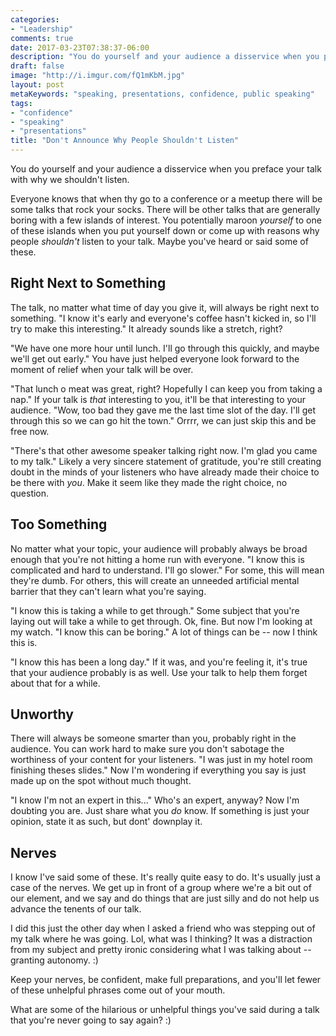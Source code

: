 ```yaml
---
categories:
- "Leadership"
comments: true
date: 2017-03-23T07:38:37-06:00
description: "You do yourself and your audience a disservice when you preface your talk with why we shouldn't listen."
draft: false
image: "http://i.imgur.com/fQ1mKbM.jpg"
layout: post
metaKeywords: "speaking, presentations, confidence, public speaking"
tags:
- "confidence"
- "speaking"
- "presentations"
title: "Don't Announce Why People Shouldn't Listen"
---
```


You do yourself and your audience a disservice when you preface your talk with why we shouldn't listen.

<!--more-->

Everyone knows that when thy go to a conference or a meetup there will be some talks that rock your socks.  There will be other talks that are generally boring with a few islands of interest.  You potentially maroon *yourself* to one of these islands when you put yourself down or come up with reasons why people *shouldn't* listen to your talk.  Maybe you've heard or said some of these.

## Right Next to Something

The talk, no matter what time of day you give it, will always be right next to something.  "I know it's early and everyone's coffee hasn't kicked in, so I'll try to make this interesting."  It already sounds like a stretch, right? 

"We have one more hour until lunch.  I'll go through this quickly, and maybe we'll get out early."  You have just helped everyone look forward to the moment of relief when your talk will be over.  

"That lunch o meat was great, right?  Hopefully I can keep you from taking a nap." If your talk is *that* interesting to you, it'll be that interesting to your audience.  "Wow, too bad they gave me the last time slot of the day.  I'll get through this so we can go hit the town."  Orrrr, we can just skip this and be free now.

"There's that other awesome speaker talking right now.  I'm glad you came to my talk."  Likely a very sincere statement of gratitude, you're still creating doubt in the minds of your listeners who have already made their choice to be there with *you*.  Make it seem like they made the right choice, no question.

## Too Something

No matter what your topic, your audience will probably always be broad enough that you're not hitting a home run with everyone.  "I know this is complicated and hard to understand.  I'll go slower."  For some, this will mean they're dumb.  For others, this will create an unneeded artificial mental barrier that they can't learn what you're saying.

"I know this is taking a while to get through."  Some subject that you're laying out will take a while to get through.  Ok, fine.  But now I'm looking at my watch.  "I know this can be boring."  A lot of things can be -- now I think this is.

"I know this has been a long day."  If it was, and you're feeling it, it's true that your audience probably is as well.  Use your talk to help them forget about that for a while.

## Unworthy

There will always be someone smarter than you, probably right in the audience.  You can work hard to make sure you don't sabotage the worthiness of your content for your listeners.  "I was just in my hotel room finishing theses slides."  Now I'm wondering if everything you say is just made up on the spot without much thought.

"I know I'm not an expert in this..."  Who's an expert, anyway?  Now I'm doubting you are.  Just share what you *do* know.  If something is just your opinion, state it as such, but dont' downplay it.

## Nerves

I know I've said some of these.  It's really quite easy to do.  It's usually just a case of the nerves.  We get up in front of a group where we're a bit out of our element, and we say and do things that are just silly and do not help us advance the tenents of our talk.  

I did this just the other day when I asked a friend who was stepping out of my talk where he was going.  Lol, what was I thinking?  It was a distraction from my subject and pretty ironic considering what I was talking about -- granting autonomy. :)  

Keep your nerves, be confident, make full preparations, and you'll let fewer of these unhelpful phrases come out of your mouth.

What are some of the hilarious or unhelpful things you've said during a talk that you're never going to say again? :)
